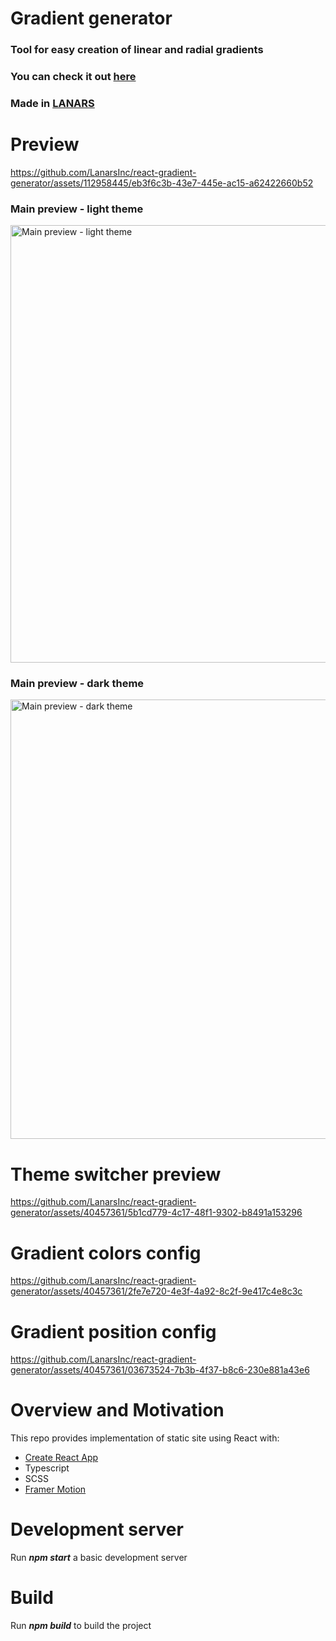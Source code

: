 # Gradient generator
### Tool for easy creation of linear and radial gradients
### You can check it out [here](https://react-gradient-generator.lanars-open-source.com/)
### Made in [LANARS](https://lanars.com/)

# Preview
https://github.com/LanarsInc/react-gradient-generator/assets/112958445/eb3f6c3b-43e7-445e-ac15-a62422660b52

### Main preview - light theme
<img width="700" alt="Main preview - light theme" src="https://github.com/LanarsInc/react-gradient-generator/assets/112958445/8f13adab-c1ea-4f0e-a37e-76542b7c2b74">

### Main preview - dark theme
<img width="703" alt="Main preview - dark theme" src="https://github.com/LanarsInc/react-gradient-generator/assets/40457361/cb587e49-3144-4822-a01e-7d8bd4136ef7">

# Theme switcher preview
https://github.com/LanarsInc/react-gradient-generator/assets/40457361/5b1cd779-4c17-48f1-9302-b8491a153296

# Gradient colors config
https://github.com/LanarsInc/react-gradient-generator/assets/40457361/2fe7e720-4e3f-4a92-8c2f-9e417c4e8c3c

# Gradient position config
https://github.com/LanarsInc/react-gradient-generator/assets/40457361/03673524-7b3b-4f37-b8c6-230e881a43e6

# Overview and Motivation
This repo provides implementation of static site using React with:
* [Create React App](https://create-react-app.dev/)
* Typescript
* SCSS
* [Framer Motion](https://www.framer.com/motion/)

# Development server
Run ***npm start*** a basic development server

# Build
Run ***npm build*** to build the project

